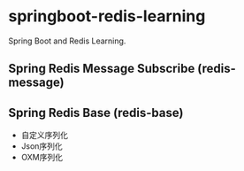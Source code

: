 # springboot-redis-learning
Spring Boot and Redis Learning.

## Spring Redis Message Subscribe (redis-message)

## Spring Redis Base (redis-base)
* 自定义序列化
* Json序列化
* OXM序列化


